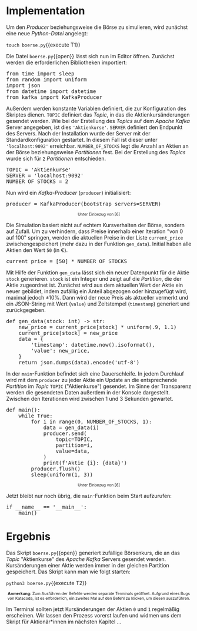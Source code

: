 # Implementation

Um den _Producer_ beziehungsweise die Börse zu simulieren, wird zunächst eine neue _Python-Datei_ angelegt:

`touch boerse.py`{{execute T1}}

Die Datei `boerse.py`{{open}} lässt sich nun im Editor öffnen. Zunächst werden die erforderlichen Bibliotheken importiert:

<pre class="file" data-filename="boerse.py" data-target="replace">
from time import sleep
from random import uniform
import json
from datetime import datetime
from kafka import KafkaProducer
</pre>

Außerdem werden konstante Variablen definiert, die zur Konfiguration des Skriptes dienen. `TOPIC` definiert das _Topic_, in das die Aktienkursänderungen gesendet werden. Wie bei der Erstellung des _Topics_ auf dem _Apache Kafka_ Server angegeben, ist dies `'Aktienkurse'`. `SERVER` definiert den Endpunkt des Servers. Nach der Installation wurde der Server mit der Standardkonfiguration gestartet. In diesem Fall ist dieser unter `'localhost:9092'` erreichbar. `NUMBER_OF_STOCKS` legt die Anzahl an Aktien an der Börse beziehungsweise _Partitionen_ fest. Bei der Erstellung des _Topics_ wurde sich für `2` _Partitionen_ entschieden.

<pre class="file" data-filename="boerse.py" data-target="append">
TOPIC = 'Aktienkurse'
SERVER = 'localhost:9092'
NUMBER_OF_STOCKS = 2
</pre>

Nun wird ein _Kafka-Producer_ (`producer`) initialisiert:

<pre class="file" data-filename="boerse.py" data-target="append">
producer = KafkaProducer(bootstrap_servers=SERVER)
</pre>

<center style="font-size: 75%;">Unter Einbezug von [6]</center>

Die Simulation basiert nicht auf echtem Kursverhalten der Börse, sondern auf Zufall. Um zu verhindern, dass Preise innerhalb einer Iteration "von 0 auf 100" springen, werden die aktuellen Preise in der Liste `current_price` zwischengespeichert (mehr dazu in der Funktion `gen_data`). Initial haben alle Aktien den Wert `50` (in €).

<pre class="file" data-filename="boerse.py" data-target="append">
current_price = [50] * NUMBER_OF_STOCKS
</pre>

Mit Hilfe der Funktion `gen_data` lässt sich ein neuer Datenpunkt für die Aktie `stock` generieren. `stock` ist ein Integer und zeigt auf die _Partition_, die der Aktie zugeordnet ist. Zunächst wird aus dem aktuellen Wert der Aktie ein neuer gebildet, indem zufällig ein Anteil abgezogen oder hinzugefügt wird, maximal jedoch ±10%. Dann wird der neue Preis als aktueller vermerkt und ein JSON-String mit Wert (`value`) und Zeitstempel (`timestamp`) generiert und zurückgegeben.

<pre class="file" data-filename="boerse.py" data-target="append">
def gen_data(stock: int) -> str:
    new_price = current_price[stock] * uniform(.9, 1.1)
    current_price[stock] = new_price
    data = {
        'timestamp': datetime.now().isoformat(),
        'value': new_price,
    }
    return json.dumps(data).encode('utf-8')
</pre>

In der `main`-Funktion befindet sich eine Dauerschleife. In jedem Durchlauf wird mit dem `producer` zu jeder Aktie ein Update an die entsprechende _Partition_ im _Topic_ `TOPIC` ("Aktienkurse") gesendet. Im Sinne der Transparenz werden die gesendeten Daten außerdem in der Konsole dargestellt. Zwischen den Iterationen wird zwischen 1 und 3 Sekunden gewartet.

<pre class="file" data-filename="boerse.py" data-target="append">
def main():
    while True:
        for i in range(0, NUMBER_OF_STOCKS, 1):
            data = gen_data(i)
            producer.send(
                topic=TOPIC,
                partition=i,
                value=data,
            )
            print(f'Aktie {i}: {data}')
        producer.flush()
        sleep(uniform(1, 3))
</pre>

<center style="font-size: 75%;">Unter Einbezug von [6]</center>

Jetzt bleibt nur noch übrig, die `main`-Funktion beim Start aufzurufen:

<pre class="file" data-filename="boerse.py" data-target="append">
if __name__ == '__main__':
    main()
</pre>

# Ergebnis

Das Skript `boerse.py`{{open}} generiert zufällige Börsenkurs, die an das _Topic_ "Aktienkurse" des _Apache Kafka_ Servers gesendet werden. Kursänderungen einer Aktie werden immer in der gleichen Partition gespeichert. Das Skript kann man wie folgt starten:

`python3 boerse.py`{{execute T2}}

<center style="font-size: 75%;"><b>Anmerkung:</b> Zum Ausführen der Befehle werden separate Terminals geöffnet. Aufgrund eines Bugs von Katacoda, ist es erforderlich, ein zweites Mal auf den Befehl zu klicken, um diesen auszuführen.</center>

Im Terminal sollten jetzt Kursänderungen der Aktien `0` und `1` regelmäßig erscheinen. Wir lassen den Prozess vorerst laufen und widmen uns dem Skript für Aktionär\*innen im nächsten Kapitel ...
